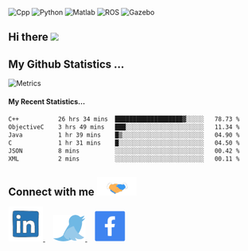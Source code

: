 ![Cpp](https://img.shields.io/badge/-C%2B%2B-brightgreen)
![Python](https://img.shields.io/badge/-python-blue)
![Matlab](https://img.shields.io/badge/-Matlab-orange)
![ROS](https://img.shields.io/badge/-ROS-%23002366)
![Gazebo](https://img.shields.io/badge/-Gazebo-%23FFA500)


## Hi there <img src="https://raw.githubusercontent.com/MartinHeinz/MartinHeinz/master/wave.gif" width="30px">
<!-- <details>
  <summary> My Github Statistics... </summary>
    <img src="https://github-readme-stats.vercel.app/api?username=manuaatitya&hide=issues,prs&theme=dark"/>
 </details> -->
 
## My Github Statistics ...
![Metrics](https://metrics.lecoq.io/manuaatitya?template=terminal&base.header=0&base.metadata=0&config.timezone=Asia%2FCalcutta) 

#### My Recent Statistics...
<!--START_SECTION:waka-->

```text
C++           26 hrs 34 mins  ███████████████████▓░░░░░   78.73 %
ObjectiveC    3 hrs 49 mins   ███░░░░░░░░░░░░░░░░░░░░░░   11.34 %
Java          1 hr 39 mins    █▒░░░░░░░░░░░░░░░░░░░░░░░   04.90 %
C             1 hr 31 mins    █░░░░░░░░░░░░░░░░░░░░░░░░   04.50 %
JSON          8 mins          ░░░░░░░░░░░░░░░░░░░░░░░░░   00.42 %
XML           2 mins          ░░░░░░░░░░░░░░░░░░░░░░░░░   00.11 %
```

<!--END_SECTION:waka-->

## Connect with me <img src='assets/handshake.gif' width="80px">
<p>
<a href="https://www.linkedin.com/in/manu-aatitya-r-p-78457412b/" target="_blank"> <img src='assets/linkedin.gif' width="70px"> </a> &nbsp &nbsp
<a href="https://twitter.com/Manuaatitya/" target="_blank"> <img src='assets/twitter.gif' width="65px"> </a> &nbsp &nbsp
<a href="https://www.facebook.com/manu.aatitya/" target="_blank"> <img src='assets/facebook.gif' width="61px"> </a>
</p>


<!--
**manuaatitya/manuaatitya** is a ✨ _special_ ✨ repository because its `README.md` (this file) appears on your GitHub profile.

Here are some ideas to get you started:

- 🔭 I’m currently working on ...
- 🌱 I’m currently learning ...
- 👯 I’m looking to collaborate on ...
- 🤔 I’m looking for help with ...
- 💬 Ask me about ...
- 📫 How to reach me: ...
- 😄 Pronouns: ...
- ⚡ Fun fact: ...
-->
